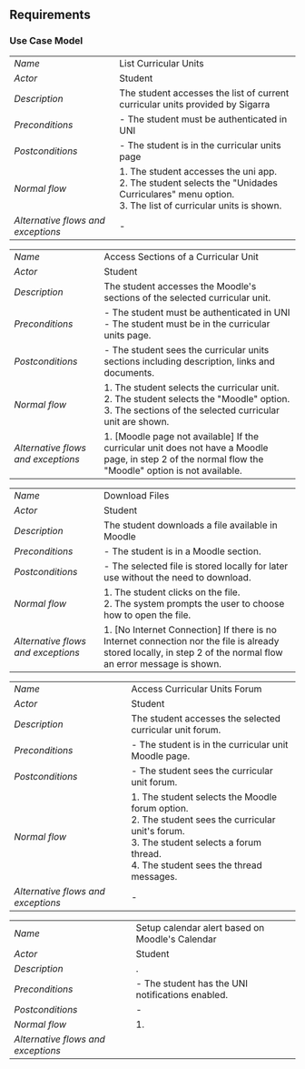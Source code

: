 ## Requirements

### Use Case Model


|||
| --- | --- |
| *Name* | List Curricular Units |
| *Actor* |  Student | 
| *Description* | The student accesses the list of current curricular units provided by Sigarra |
| *Preconditions* | - The student must be authenticated in UNI |
| *Postconditions* | - The student is in the curricular units page |
| *Normal flow* | 1. The student accesses the uni app.<br> 2. The student selects the "Unidades Curriculares" menu option. <br> 3. The list of curricular units is shown. |
| *Alternative flows and exceptions* | - |

|||
| --- | --- |
| *Name* | Access Sections of a Curricular Unit |
| *Actor* |  Student | 
| *Description* | The student accesses the Moodle's sections of the selected curricular unit. |
| *Preconditions* | - The student must be authenticated in UNI <br> - The student must be in the curricular units page. |
| *Postconditions* | - The student sees the curricular units sections including description, links and documents. |
| *Normal flow* | 1. The student selects the curricular unit. <br> 2. The student selects the "Moodle" option. <br> 3. The sections of the selected curricular unit are shown. |
| *Alternative flows and exceptions* | 1. [Moodle page not available] If the curricular unit does not have a Moodle page, in step 2 of the normal flow the "Moodle" option is not available. |

|||
| --- | --- |
| *Name* | Download Files |
| *Actor* | Student | 
| *Description* | The student downloads a file available in Moodle |
| *Preconditions* | - The student is in a Moodle section. |
| *Postconditions* | - The selected file is stored locally for later use without the need to download. |
| *Normal flow* | 1. The student clicks on the file. <br> 2. The system prompts the user to choose how to open the file. |
| *Alternative flows and exceptions* | 1. [No Internet Connection] If there is no Internet connection nor the file is already stored locally, in step 2 of the normal flow an error message is shown. |

|||
| --- | --- |
| *Name* | Access Curricular Units Forum |
| *Actor* |  Student | 
| *Description* | The student accesses the selected curricular unit forum. |
| *Preconditions* | - The student is in the curricular unit Moodle page. |
| *Postconditions* | - The student sees the curricular unit forum. |
| *Normal flow* | 1. The student selects the Moodle forum option.<br> 2. The student sees the curricular unit's forum.<br> 3. The student selects a forum thread.<br> 4. The student sees the thread messages. |
| *Alternative flows and exceptions* | - |

|||
| --- | --- |
| *Name* | Setup calendar alert based on Moodle's Calendar |
| *Actor* |  Student | 
| *Description* | . |
| *Preconditions* | - The student has the UNI notifications enabled. |
| *Postconditions* | - |
| *Normal flow* | 1. |
| *Alternative flows and exceptions* |  |